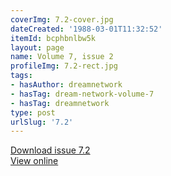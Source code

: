 ```yaml
---
coverImg: 7.2-cover.jpg
dateCreated: '1988-03-01T11:32:52'
itemId: bcphbnlbw5k
layout: page
name: Volume 7, issue 2
profileImg: 7.2-rect.jpg
tags:
- hasAuthor: dreamnetwork
- hasTag: dream-network-volume-7
- hasTag: dreamnetwork
type: post
urlSlug: '7.2'
---
```

<a href="../files/pdfs/Volume_7/7.2-Dream-Network-Bulletin_Volume-7-Number-2.pdf" download="">Download issue 7.2</a><br><a href="../files/pdfs/Volume_7/7.2-Dream-Network-Bulletin_Volume-7-Number-2.pdf">View online</a>
